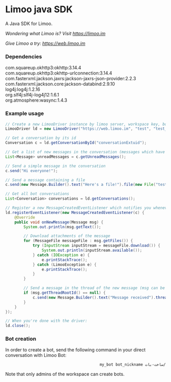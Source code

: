 # Limoo java SDK
A Java SDK for Limoo.  
  
*Wondering what Limoo is? Visit https://limoo.im*  
  
*Give Limoo a try: https://web.limoo.im*

### Dependencies
com.squareup.okhttp3:okhttp:3.14.4  
com.squareup.okhttp3:okhttp-urlconnection:3.14.4  
com.fasterxml.jackson.jaxrs:jackson-jaxrs-json-provider:2.2.3  
com.fasterxml.jackson.core:jackson-databind:2.9.10  
log4j:log4j:1.2.16  
org.slf4j:slf4j-log4j12:1.6.1  
org.atmosphere:wasync:1.4.3  

### Example usage
```java
// Create a new LimooDriver instance by limoo server, workspace key, bot username and bot password
LimooDriver ld = new LimooDriver("https://web.limoo.im", "test", "test_bot_username", "test_bot_password");

// Get a conversation by its id
Conversation c = ld.getConversationById("conversationExtuid");

// Get a list of new messages in the conversation (messages which have not been viewed by the bot)
List<Message> unreadMessages = c.getUnreadMessages();

// Send a simple message in the conversation
c.send("Hi everyone!");

// Send a message containing a file
c.send(new Message.Builder().text("Here's a file!").file(new File("test.txt")));

// Get all bot conversations
List<Conversation> conversations = ld.getConversations();

// Register a new MessageCreatedEventListener which notifies you whenever a new message is sent in the conversation
ld.registerEventListener(new MessageCreatedEventListener(c) {
	@Override
	public void onNewMessage(Message msg) {
		System.out.println(msg.getText());

		// Download attachments of the message
		for (MessageFile messageFile : msg.getFiles()) {
			try (InputStream inputStream = messageFile.download()) {
				System.out.println(inputStream.available());
			} catch (IOException e) {
				e.printStackTrace();
			} catch (LimooException e) {
				e.printStackTrace();
			}
		}

		// Send a message in the thread of the new message (msg can be root of a thread only if its threadRootId is null)
		if (msg.getThreadRootId() == null) {
			c.send(new Message.Builder().text("Message received").threadRootId(msg.getId()));
		}
	}
});

// When you're done with the driver:
ld.close();
```

### Bot creation
In order to create a bot, send the following command in your direct conversation with Limoo Bot:

<div dir="rtl">

```
/ساخت-بات my_bot bot_nickname
```

</div>

Note that only admins of the workspace can create bots.
